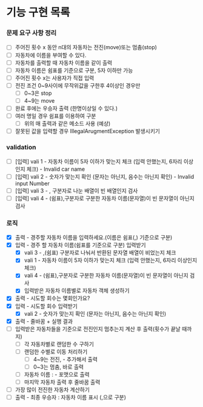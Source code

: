 # 기능 구현 목록

### 문제 요구 사항 정리

- [ ]  주어진 횟수 x 동안 n대의 자동차는 전진(move)또는 멈춤(stop)
- [ ]  자동차에 이름을 부여할 수 있다.
- [ ]  자동차를 출력할 때 자동차 이름을 같이 출력
- [ ]  자동차 이름은 쉼표를 기준으로 구분, 5자 이하만 가능
- [ ]  주어진 횟수 x는 사용자가 직접 입력
- [ ]  전진 조건 0~9사이에 무작위값을 구한후 4이상인 경우만
    - [ ]  0~3은 stop
    - [ ]  4~9는 move
- [ ]  완료 후에는 우승자 출력 (한명이상일 수 있다.)
- [ ]  여러 명일 경우 쉼표를 이용하여 구분
    - [ ]  위의 매 출력과 같은 메소드 사용 (예상)
- [ ]  잘못된 값을 입력할 경우 IllegalArugmentException 발생시키기

### validation

- [ ]  [입력] vali 1 - 자동차 이름이 5자 이하가 맞는지 체크 (입력 안했는지, 6자리 이상인지 체크) - Invalid car name
- [ ]  [입력] vali 2 - 숫자가 맞는지 확인 (문자는 아닌지, 음수는 아닌지 확인) - Invalid input Number
- [ ]  [입력] vali 3 - , 구분자로 나눈 배열이 빈 배열인지 검사
- [ ]  [입력] vali 4 - (쉼표),구분자로 구분한 자동차 이름(문자열)이 빈 문자열이 아닌지 검사
### 로직

- [x]  출력 - 경주할 자동차 이름을 입력하세요.(이름은 쉼표(,) 기준으로 구분)
- [x]  입력 - 경주 할 자동차 이름(쉼표를 기준으로 구분) 입력받기
    - [x]  vali 3 - ,(쉼표) 구분자로 나눠서 반환된 문자열 배열이 비었는지 체크
    - [x]  vali 1 - 자동차 이름이 5자 이하가 맞는지 체크 (입력 안했는지, 6자리 이상인지 체크)
    - [x]  vali 4 - (쉼표),구분자로 구분한 자동차 이름(문자열)이 빈 문자열이 아닌지 검사
    - [x]  입력받은 자동차 이름별로 자동차 객체 생성하기
- [x]  출력 - 시도할 회수는 몇회인가요?
- [x]  입력 - 시도할 회수 입력받기
    - [x]  vali 2 - 숫자가 맞는지 확인 (문자는 아닌지, 음수는 아닌지 확인)
- [x]  출력 - 줄바꿈 + 실행 결과
- [ ]  입력받은 자동차들을 기준으로 전진인지 멈추는지 계산 후 출력(횟수가 끝날 때까지)
    - [ ]  각 자동차별로 랜덤한 수 구하기
    - [ ]  랜덤한 수별로 이동 처리하기
        - [ ]  4~9는 전진, - 추가해서 출력
        - [ ]  0~3는 멈춤, 바로 출력
    - [ ]  자동차 이름 : -  포맷으로 출력
    - [ ]  마지막 자동차 출력 후 줄바꿈 출력
- [ ]  가장 많이 전진한 자동차 계산하기
- [ ]  출력 - 최종 우승자 : 자동차 이름 표시 (,으로 구분)